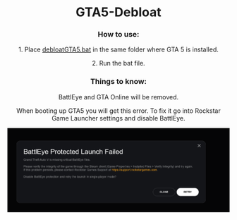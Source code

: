 <h1 align="center">GTA5-Debloat</h1>
<h3 align="center">How to use:</h3>
<p align="center">1. Place <a href="https://github.com/TonicGaro/GTA5-Debloat/blob/main/debloatGTA5.bat">debloatGTA5.bat</a> in the same folder where GTA 5 is installed.</p>
<p align="center">2. Run the bat file.</p>
<h3 align="center">Things to know:</h3>
<p align="center">BattlEye and GTA Online will be removed.</p>
<p align="center">When booting up GTA5 you will get this error. To fix it go into Rockstar Game Launcher settings and disable BattlEye.</p>
<img src="https://raw.githubusercontent.com/TonicGaro/GTA5-Debloat/main/battleyeProtection.png" align="center">
